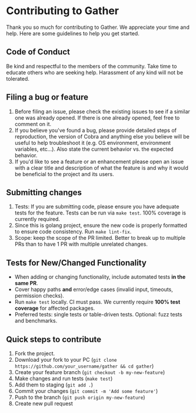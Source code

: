 # Contributing to Gather

Thank you so much for contributing to Gather. We appreciate your time and help.
Here are some guidelines to help you get started.

## Code of Conduct

Be kind and respectful to the members of the community. Take time to educate
others who are seeking help. Harassment of any kind will not be tolerated.

## Filing a bug or feature

1. Before filing an issue, please check the existing issues to see if a
   similar one was already opened. If there is one already opened, feel free
   to comment on it.
1. If you believe you've found a bug, please provide detailed steps of
   reproduction, the version of Cobra and anything else you believe will be
   useful to help troubleshoot it (e.g. OS environment, environment variables,
   etc...). Also state the current behavior vs. the expected behavior.
1. If you'd like to see a feature or an enhancement please open an issue with
   a clear title and description of what the feature is and why it would be
   beneficial to the project and its users.

## Submitting changes

1. Tests: If you are submitting code, please ensure you have adequate tests
   for the feature. Tests can be run via `make test`. 100% coverage is currently required.
1. Since this is golang project, ensure the new code is properly formatted to ensure code consistency.
   Run `make lint-fix`.
1. Scope: keep the scope of the PR limited.
   Better to break up to multiple PRs than to have 1 PR with multiple unrelated changes.

## Tests for New/Changed Functionality

- When adding or changing functionality, include automated tests **in the same PR**.
- Cover happy paths **and** error/edge cases (invalid input, timeouts, permission checks).
- Run `make test` locally. CI must pass. We currently require **100% test coverage** for affected packages.
- Preferred tests: single tests or table-driven tests. Optional: fuzz tests and benchmarks.

## Quick steps to contribute

1. Fork the project.
1. Download your fork to your PC (`git clone https://github.com/your_username/gather && cd gather`)
1. Create your feature branch (`git checkout -b my-new-feature`)
1. Make changes and run tests (`make test`)
1. Add them to staging (`git add .`)
1. Commit your changes (`git commit -m 'Add some feature'`)
1. Push to the branch (`git push origin my-new-feature`)
1. Create new pull request
